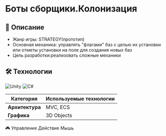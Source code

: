 # Боты сборщики.Колонизация 

## 📌 Описание
- Жанр игры: STRATEGY(прототип)
- Основная механика: управлять "флагами" баз с целью их установки или отметы установки на поле для создания новых баз
- Цель разработки:реализовать сложные механики

## 🛠 Технологии
![Unity](https://img.shields.io/badge/Unity-2021.3+-black?logo=unity)
![C#](https://img.shields.io/badge/C%23-8.0+-239120?logo=c-sharp)

| Категория       | Используемые технологии           |
|----------------|----------------------------------|
| **Архитектура** | MVC, ECS                        |
| **Графика**    | 3D Objects                       |

🎮 Управление
Действие	Мышь
